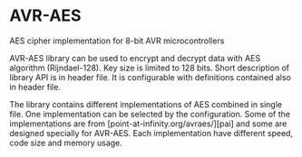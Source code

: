 # AVR-AES
AES cipher implementation for 8-bit AVR microcontrollers

AVR-AES library can be used to encrypt and decrypt data with AES algorithm (Rijndael-128).
Key size is limited to 128 bits. Short description of library API is in header file. It is
configurable with definitions contained also in header file. 

The library contains different implementations of AES combined in single file. One
implementation can be selected by the configuration. Some of the implementations
are from [point-at-infinity.org/avraes/][pai] and some are designed specially for
AVR-AES. Each implementation have different speed, code size and memory usage.
